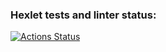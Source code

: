 ### Hexlet tests and linter status:
[![Actions Status](https://github.com/Ksenia093/frontend-project-44/workflows/hexlet-check/badge.svg)](https://github.com/Ksenia093/frontend-project-44/actions)
